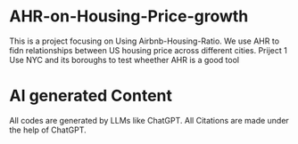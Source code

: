 # AHR-on-Housing-Price-growth
This is a project focusing on Using Airbnb-Housing-Ratio. We use AHR to fidn relationships between US housing price across different cities. Priject 1 Use NYC and its boroughs to test wheether AHR is a good tool

# AI generated Content
All codes are generated by LLMs like ChatGPT. All Citations are made under the help of ChatGPT.
